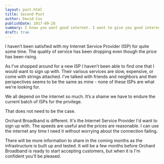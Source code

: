 ```yaml
---
layout: post.html
title: Second Post
author: David Cox
publishDate: 2017-09-28
summary: I know you want good internet. I want to give you good internet. I am not sure anyone else does.
draft: true
---
```


I haven’t been satisfied with my Internet Service Provider (ISP) for quite some time. The quality of service has been dropping even though the price has been rising.

As I’ve shopped around for a new ISP I haven’t been able to find one that I would want to sign up with. Their various services are slow, expensive, or come with strings attached. I’ve talked with friends and neighbors and their perspectives seems to be the same as mine - none of these ISPs are what we're looking for.

We all depend on the internet so much. It’s a shame we have to endure the current batch of ISPs for the privilege.

That does not need to be the case.

Orchard Broadband is different. It's the Internet Service Provider I'd want to sign up with. The speeds are useful and the prices are reasonable. I can use the internet any time I need it without worrying about the connection failing.

There will be more information to share in the coming months as the infrastructure is built up and tested. It will be a few months before Orchard Broadband is ready to start accepting customers, but when it is I'm confident you'll be pleased.
